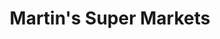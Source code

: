 ---
title: "Martin's Super Markets"
url: /elkhart/martins-super-markets-east-jackson-boulevard/
shop: Supermarkt
---